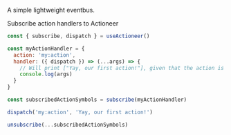 A simple lightweight eventbus.

Subscribe action handlers to Actioneer

```js
const { subscribe, dispatch } = useActioneer()

const myActionHandler = {
  action: 'my:action',
  handler: ({ dispatch }) => (...args) => {
    // Will print ["Yay, our first action!"], given that the action is dispatched as shown below.
    console.log(args)
  }
}

const subscribedActionSymbols = subscribe(myActionHandler)

dispatch('my:action', 'Yay, our first action!')

unsubscribe(...subscribedActionSymbols)
```
